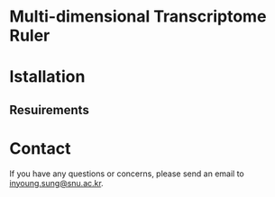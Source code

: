 # Multi-dimensional Transcriptome Ruler

# Istallation

## Resuirements

# Contact
If you have any questions or concerns, please send an email to [inyoung.sung@snu.ac.kr](inyoung.sung@snu.ac.kr).
